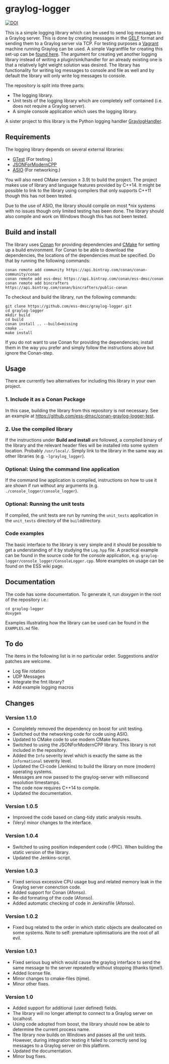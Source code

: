 # graylog-logger

[![DOI](https://zenodo.org/badge/80732581.svg)](https://zenodo.org/badge/latestdoi/80732581)


This is a simple logging library which can be used to send log messages to a Graylog server. This is done by creating messages in the [GELF](http://docs.graylog.org/en/2.1/pages/gelf.html) format and sending them to a Graylog server via TCP. For testing purposes a [Vagrant](https://www.vagrantup.com/) machine running Graylog can be used. A simple Vagrantfile for creating this set-up can be [found here](https://github.com/ess-dmsc/graylog-machine). The argument for creating yet another logging library instead of writing a plugin/sink/handler for an already existing one is that a relatively light weight solution was desired. The library has functionality for writing log messages to console and file as well and by default the library will only write log messages to console.

The repository is split into three parts:

* The logging library.
* Unit tests of the logging library which are completely self contained (i.e. does not require a Graylog server).
* A simple console application which uses the logging library.

A sister project to this library is the Python logging handler [GraylogHandler](https://github.com/ess-dmsc/graylog-handler).

## Requirements
The logging library depends on several external libraries:

* [GTest](https://github.com/google/googletest) (For testing.)
* [JSONForModernCPP](https://github.com/nlohmann/json)
* [ASIO](http://think-async.com) (For networking.)

You will also need CMake (version ≥ 3.9) to build the project. The project makes use of library and language features provided by C++14. It might be possible to link to the library using compilers that only supports C++11 though this has not been tested.

Due to the use of ASIO, the library should compile on most \*nix systems with no issues though only limited testing has been done. The library should also compile and work on Windows though this has not been tested.

## Build and install
The library uses [Conan](https://conan.io) for providing dependencies and [CMake](https://cmake.org) for setting up a build environment. For Conan to be able to download the dependencies, the locations of the dependencies must be specified. Do that by running the following commands:

```
conan remote add community https://api.bintray.com/conan/conan-community/conan
conan remote add ess-dmsc https://api.bintray.com/conan/ess-dmsc/conan
conan remote add bincrafters https://api.bintray.com/conan/bincrafters/public-conan
```

To checkout and build the library, run the following commands:

```
git clone https://github.com/ess-dmsc/graylog-logger.git
cd graylog-logger
mkdir build
cd build
conan install .. --build=missing
cmake ..
make install
```

If you do not want to use Conan for providing the dependencies; install them in the way you prefer and simply follow the instructions above but ignore the Conan-step.

## Usage
There are currently two alternatives for including this library in your own project.

### 1. Include it as a Conan Package
In this case, building the library from this repository is not necessary. See an example at https://github.com/ess-dmsc/conan-graylog-logger-test.

### 2. Use the compiled library
If the instructions under **Build and install** are followed, a compiled binary of the library and the relevant header files will be installed into some system location. Probably ```/usr/local/```. Simply link to the library in the same way as other libraries (e.g. ```-lgraylog_logger```).

### Optional: Using the command line application
If the command line application is compiled, instructions on how to use it are shown if run without any arguments (e.g. ```./console_logger/console_logger```).

### Optional: Running the unit tests
If compiled, the unit tests are run by running the ```unit_tests``` application in the ```unit_tests``` directory of the ```build```directory.

### Code examples
The basic interface to the library is very simple and it should be possible to get a understanding of it by studying the ``Log.hpp`` file. A practical example can be found in the source code for the console application, e.g. ``graylog-logger/console_logger/ConsoleLogger.cpp``. More examples on usage can be found on the ESS wiki page.

## Documentation
The code has some documentation. To generate it, run _doxygen_ in the root of the repository i.e.:

```
cd graylog-logger
doxygen
```

Examples illustrating how the library can be used can be found in the `EXAMPLES.md` file.

## To do
The items in the following list is in no particular order. Suggestions and/or patches are welcome.

* Log file rotation
* UDP Messages
* Integrate the fmt library?
* Add example logging macros

## Changes

### Version 1.1.0
* Completely removed the dependency on boost for unit testing.
* Switched out the networking code for code using ASIO.
* Updated to CMake code to use modern CMake features.
* Switched to using the JSONForModernCPP library. This library is not included in the repository.
* Added the `Info` severity level which is exactly the same as the `Informational` severity level.
* Updated the CI-code (Jenkins) to build the library on more (modern) operating systems.
* Messages are now passed to the graylog-server with millisecond resolution timestamps.
* The code now requires C++14 to compile.
* Updated the documentation.

### Version 1.0.5
* Improved the code based on clang-tidy static analysis results.
* (Very) minor changes to the interface.

### Version 1.0.4
* Switched to using position independent code (-fPIC). When building the static version of the library.
* Updated the Jenkins-script.

### Version 1.0.3
* Fixed serious excessive CPU usage bug and related memory leak in the Graylog server conenction code.
* Added support for Conan (Afonso).
* Re-did formating of the code (Afonso).
* Added automatic checking of code in Jenkinsfile (Afonso).

### Version 1.0.2
* Fixed bug related to the order in which static objects are deallocated on some systems. Note to self: premature optimisations are the root of all evil.

### Version 1.0.1
* Fixed serious bug which would cause the graylog interface to send the same message to the server repeatedly without stopping (thanks tijme!).
* Added license file.
* Minor changes to cmake-files (tijme).
* Minor other fixes.

### Version 1.0

* Added support for additional (user defined) fields.
* The library will no longer attempt to connect to a Graylog server on localhost.
* Using code adopted from boost, the library should now be able to determine the current process name.
* The library now builds on Windows and passes all the unit tests. However, during integration testing it failed to correctly send log messages to a Graylog server on this platform.
* Updated the documentation.
* Minor bug fixes.
